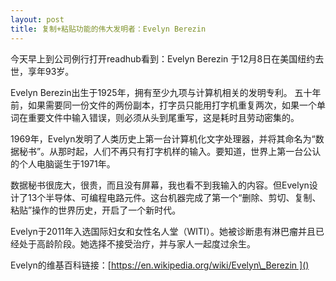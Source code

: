 ```yaml
---
layout: post
title: 复制+粘贴功能的伟大发明者：Evelyn Berezin
---
```




今天早上到公司例行打开readhub看到：Evelyn Berezin 于12月8日在美国纽约去世，享年93岁。

Evelyn Berezin出生于1925年，拥有至少九项与计算机相关的发明专利。
五十年前，如果需要同一份文件的两份副本，打字员只能用打字机重复两次，如果一个单词在重要文件中输入错误，则必须从头到尾重写，这是耗时且劳动密集的。

1969年，Evelyn发明了人类历史上第一台计算机化文字处理器，并将其命名为“数据秘书”。从那时起，人们不再只有打字机样的输入。要知道，世界上第一台公认的个人电脑诞生于1971年。

数据秘书很庞大，很贵，而且没有屏幕，我也看不到我输入的内容。但Evelyn设计了13个半导体、可编程电路元件。这台机器完成了第一个“删除、剪切、复制、粘贴”操作的世界历史，开启了一个新时代。

Evelyn于2011年入选国际妇女和女性名人堂（WITI）。她被诊断患有淋巴瘤并且已经处于高龄阶段。她选择不接受治疗，并与家人一起度过余生。

Evelyn的维基百科链接：[https://en.wikipedia.org/wiki/Evelyn\_Berezin ]()

